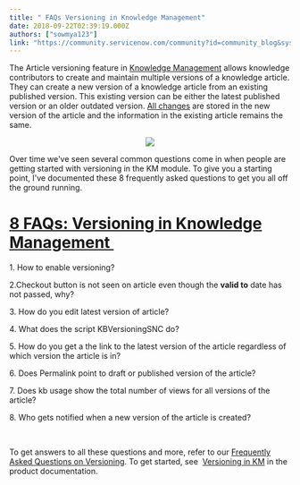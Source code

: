 ```yaml
---
title: " FAQs Versioning in Knowledge Management"
date: 2018-09-22T02:39:19.000Z
authors: ["sowmya123"]
link: "https://community.servicenow.com/community?id=community_blog&sys_id=3bbc8bf3db242344fece0b55ca96191c"
---
```

<p>The Article versioning feature in <a href="https://docs.servicenow.com/bundle/london-servicenow-platform/page/product/knowledge-management/reference/get-started-knowledge-end-users.html" target="_blank" rel="nofollow">Knowledge Management</a> allows knowledge contributors to create and maintain multiple versions of a knowledge article. They can create a new version of a knowledge article from an existing published version. This existing version can be either the latest published version or an older outdated version. <a href="https://docs.servicenow.com/bundle/london-servicenow-platform/page/product/knowledge-management/concept/article-versioning-changes.html" target="_blank" rel="nofollow">All changes</a> are stored in the new version of the article and the information in the existing article remains the same.</p>
<center><img style="max-width: 100%; max-height: 480px;" src="6bca6abcdb3c67842be0a851ca96196f.iix" /></center>
<p>Over time we&#39;ve seen several common questions come in when people are getting started with versioning in the KM module. To give you a starting point, I&#39;ve documented these 8 frequently asked questions to get you all off the ground running.</p>
<h1><a href="http://bit.ly/2xMFjyp" target="_blank" rel="nofollow">8 FAQs: Versioning in Knowledge Management </a></h1>
<p>1. How to enable versioning?</p>
<p>2.Checkout button is not seen on article even though the <strong>valid to</strong> date has not passed, why?</p>
<p>3. How do you edit latest version of article?</p>
<p>4. What does the script KBVersioningSNC do?</p>
<p>5. How do you get a the link to the latest version of the article regardless of which version the article is in?</p>
<p>6. Does Permalink point to draft or published version of the article?</p>
<p>7. Does kb usage show the total number of views for all versions of the article?</p>
<p>8. Who gets notified when a new version of the article is created?</p>
<p>  </p>
<p style="text-align: left;">To get answers to all these questions and more, refer to our <a href="http://bit.ly/2xMFjyp" target="_blank" rel="nofollow">Frequently Asked Questions on Versioning</a>. To get started, see  <a href="https://docs.servicenow.com/bundle/london-servicenow-platform/page/product/knowledge-management/concept/article-versioning.html" target="_blank" rel="nofollow">Versioning in KM</a> in the product documentation. </p>
<p> </p>